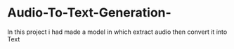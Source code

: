 # Audio-To-Text-Generation-
In this project i had made a model in which extract audio then convert it into Text
